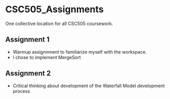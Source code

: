 # CSC505_Assignments
One collective location for all CSC505 coursework.

## Assignment 1
- Warmup assignmnent to familiarize myself with the workspace.
- I chose to implement MergeSort

## Assignment 2
- Critical thinking about development of the Waterfall Model development process
